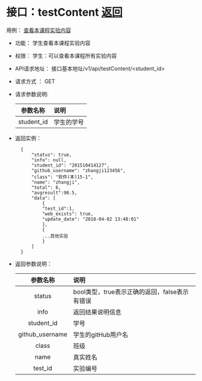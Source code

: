 # 接口：testContent [返回](../README.md)
用例： [查看本课程实验内容](../yongli/查看本课程实验内.md)

- 功能：
    学生查看本课程实验内容
    
- 权限：
    学生：可以查看本课程所有实验内容
    
- API请求地址： 
    接口基本地址/v1/api/testContent/<student_id>

- 请求方式 ：
    GET

- 请求参数说明:        

  |参数名称|说明|
  |:---------:|:--------------------------------------------------------|      
  |student_id|学生的学号|
    
- 返回实例：

        {         
            "status": true,
            "info": null,    
            "student_id": "201510414127", 
            "github_username": "zhangji123456", 
            "class": "软件(本)15-1", 
            "name": "zhangji", 
            "total": 6,
            "avgresult":90.5,       
            "data": [
                {
                "test_id":1,
                "web_exists": true, 
                "update_date": "2018-04-02 13:48:01"
                }, 
                {
                ...其他实验
                }
            ] 
        }
 
- 返回参数说明：    
 
  |参数名称|说明|
  |:---------:|:--------------------------------------------------------|      
  |status|bool类型，true表示正确的返回，false表示有错误|
  |info|返回结果说明信息|
  |student_id|学号|
  |github_username|学生的gitHub用户名|
  |class|班级|
  |name|真实姓名|   
  |test_id|实验编号|


